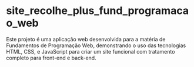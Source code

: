 # site_recolhe_plus_fund_programacao_web
Este projeto é uma aplicação web desenvolvida para a matéria de Fundamentos de Programação Web, demonstrando o uso das tecnologias HTML, CSS, e JavaScript para criar um site funcional com tratamento completo para front-end e back-end.
